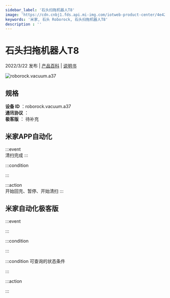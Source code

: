 ```yaml
---
sidebar_label: '石头扫拖机器人T8'
image: 'https://cdn.cnbj1.fds.api.mi-img.com/iotweb-product-center/4e42c0df1b6f653de8b3934d70e3f9d7_1640605825521.png?GalaxyAccessKeyId=AKVGLQWBOVIRQ3XLEW&Expires=9223372036854775807&Signature=ijlQcqtreM72Nvo8UHG2tjydCt8='
keywords: '米家, 石头 Roborock, 石头扫拖机器人T8'
description : ''
---
```

# 石头扫拖机器人T8

2022/3/22 发布 | [产品百科](https://home.mi.com/webapp/content/baike/product/index.html?model=roborock.vacuum.a37/) | [说明书](https://home.mi.com/views/introduction.html?model=roborock.vacuum.a37&region=cn)

![roborock.vacuum.a37](https://cdn.cnbj1.fds.api.mi-img.com/iotweb-product-center/4e42c0df1b6f653de8b3934d70e3f9d7_1640605825521.png?GalaxyAccessKeyId=AKVGLQWBOVIRQ3XLEW&Expires=9223372036854775807&Signature=ijlQcqtreM72Nvo8UHG2tjydCt8=)

## 规格  
> 
**设备 ID** ：roborock.vacuum.a37  
**通讯协议** ：  
**极客版**  ： 待补充 


## 米家APP自动化  

:::event  
清扫完成
:::

:::condition  

:::

:::action   
开始回充、暂停、开始清扫
:::

## 米家自动化极客版  

:::event  

:::

:::condition  

:::

:::condition 可查询的状态条件  

:::

:::action  

:::

        
